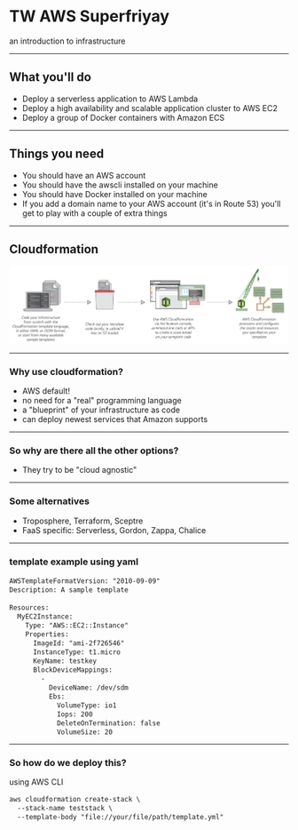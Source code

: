 # TW AWS Superfriyay

an introduction to infrastructure

---

## What you'll do

- Deploy a serverless application to AWS Lambda
- Deploy a high availability and scalable application cluster to AWS EC2
- Deploy a group of Docker containers with Amazon ECS

---

## Things you need

- You should have an AWS account
- You should have the awscli installed on your machine
- You should have Docker installed on your machine
- If you add a domain name to your AWS account (it's in Route 53) you'll get to play with a couple of extra things


---

## Cloudformation

![cloudformation](/img/how-cloudformation-works.png)

----

### Why use cloudformation?

- AWS default!
- no need for a "real" programming language
- a "blueprint" of your infrastructure as code
- can deploy newest services that Amazon supports

----

### So why are there all the other options?
- They try to be "cloud agnostic"

----

### Some alternatives
- Troposphere, Terraform, Sceptre
- FaaS specific: Serverless, Gordon, Zappa, Chalice

----

### template example using yaml

```
AWSTemplateFormatVersion: "2010-09-09"
Description: A sample template

Resources:
  MyEC2Instance:
    Type: "AWS::EC2::Instance"
    Properties:
      ImageId: "ami-2f726546"
      InstanceType: t1.micro
      KeyName: testkey
      BlockDeviceMappings:
        -
          DeviceName: /dev/sdm
          Ebs:
            VolumeType: io1
            Iops: 200
            DeleteOnTermination: false
            VolumeSize: 20
```

----
### So how do we deploy this?

using AWS CLI
```
aws cloudformation create-stack \
  --stack-name teststack \
  --template-body "file://your/file/path/template.yml"
```


